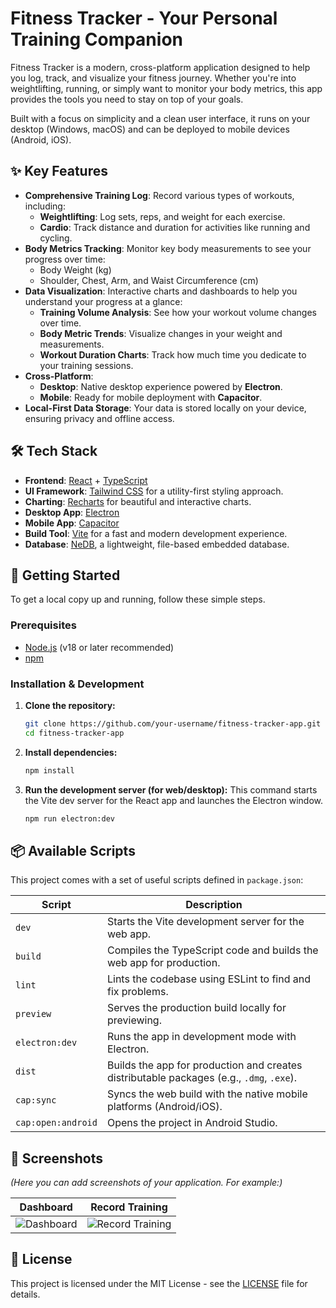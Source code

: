 # Fitness Tracker - Your Personal Training Companion

Fitness Tracker is a modern, cross-platform application designed to help you log, track, and visualize your fitness journey. Whether you're into weightlifting, running, or simply want to monitor your body metrics, this app provides the tools you need to stay on top of your goals.

Built with a focus on simplicity and a clean user interface, it runs on your desktop (Windows, macOS) and can be deployed to mobile devices (Android, iOS).

## ✨ Key Features

- **Comprehensive Training Log**: Record various types of workouts, including:
  - **Weightlifting**: Log sets, reps, and weight for each exercise.
  - **Cardio**: Track distance and duration for activities like running and cycling.
- **Body Metrics Tracking**: Monitor key body measurements to see your progress over time:
  - Body Weight (kg)
  - Shoulder, Chest, Arm, and Waist Circumference (cm)
- **Data Visualization**: Interactive charts and dashboards to help you understand your progress at a glance:
  - **Training Volume Analysis**: See how your workout volume changes over time.
  - **Body Metric Trends**: Visualize changes in your weight and measurements.
  - **Workout Duration Charts**: Track how much time you dedicate to your training sessions.
- **Cross-Platform**:
  - **Desktop**: Native desktop experience powered by **Electron**.
  - **Mobile**: Ready for mobile deployment with **Capacitor**.
- **Local-First Data Storage**: Your data is stored locally on your device, ensuring privacy and offline access.

## 🛠️ Tech Stack

- **Frontend**: [React](https://react.dev/) + [TypeScript](https://www.typescriptlang.org/)
- **UI Framework**: [Tailwind CSS](https://tailwindcss.com/) for a utility-first styling approach.
- **Charting**: [Recharts](https://recharts.org/) for beautiful and interactive charts.
- **Desktop App**: [Electron](https://www.electronjs.org/)
- **Mobile App**: [Capacitor](https://capacitorjs.com/)
- **Build Tool**: [Vite](https://vitejs.dev/) for a fast and modern development experience.
- **Database**: [NeDB](https://github.com/louischatriot/nedb), a lightweight, file-based embedded database.

## 🚀 Getting Started

To get a local copy up and running, follow these simple steps.

### Prerequisites

- [Node.js](https://nodejs.org/) (v18 or later recommended)
- [npm](https://www.npmjs.com/)

### Installation & Development

1.  **Clone the repository:**
    ```sh
    git clone https://github.com/your-username/fitness-tracker-app.git
    cd fitness-tracker-app
    ```

2.  **Install dependencies:**
    ```sh
    npm install
    ```

3.  **Run the development server (for web/desktop):**
    This command starts the Vite dev server for the React app and launches the Electron window.
    ```sh
    npm run electron:dev
    ```

## 📦 Available Scripts

This project comes with a set of useful scripts defined in `package.json`:

| Script               | Description                                                                                              |
| -------------------- | -------------------------------------------------------------------------------------------------------- |
| `dev`                | Starts the Vite development server for the web app.                                                      |
| `build`              | Compiles the TypeScript code and builds the web app for production.                                      |
| `lint`               | Lints the codebase using ESLint to find and fix problems.                                                |
| `preview`            | Serves the production build locally for previewing.                                                      |
| `electron:dev`       | Runs the app in development mode with Electron.                                                          |
| `dist`               | Builds the app for production and creates distributable packages (e.g., `.dmg`, `.exe`).                 |
| `cap:sync`           | Syncs the web build with the native mobile platforms (Android/iOS).                                      |
| `cap:open:android`   | Opens the project in Android Studio.                                                                     |

## 📸 Screenshots

*(Here you can add screenshots of your application. For example:)*

| Dashboard                                        | Record Training                                  |
| ------------------------------------------------ | ------------------------------------------------ |
| ![Dashboard](link-to-your-dashboard-screenshot.png) | ![Record Training](link-to-your-training-screenshot.png) |

## 📄 License

This project is licensed under the MIT License - see the [LICENSE](LICENSE) file for details.
